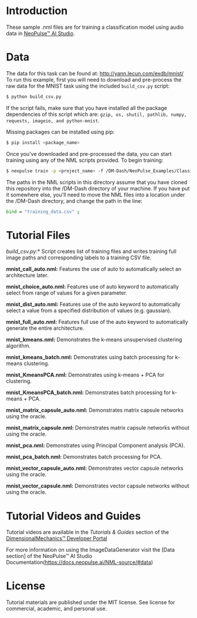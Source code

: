 # Introduction
These sample .nml files are for training a classification model using audio data in [NeoPulse™ AI Studio](https://aws.amazon.com/marketplace/pp/B074NDG36S/ref=vdr_rf).

# Data
The data for this task can be found at: http://yann.lecun.com/exdb/mnist/
To run this example, first you will need to download and pre-process the raw data for the MNIST task using the included ```build_csv.py``` script:

```bash
$ python build_csv.py
```

If the script fails, make sure that you have installed all the package dependencies of this script which are: `gzip, os, shutil, pathlib, numpy, requests, imageio, and python-mnist`.

Missing packages can be installed using pip:
```bash
$ pip install <package_name>
```

Once you've downloaded and pre-processed the data, you can start training using any of the NML scripts provided. To begin training:
```bash
$ neopulse train -p <project_name> -f /DM-Dash/NeoPulse_Examples/Classification/Image/MNIST/mnist_full_auto.nml
```
The paths in the NML scripts in this directory assume that you have cloned this repository into the /DM-Dash directory of your machine. If you have put it somewhere else, you'll need to move the NML files into a location under the /DM-Dash directory, and change the path in the line:
```bash
bind = "training_data.csv" ;
```

# Tutorial Files
*build_csv.py:** Script creates list of training files and writes training full image paths and corresponding labels to a training CSV file.

**mnist_call_auto.nml:** Features the use of auto to automatically select an architecture later.

**mnist_choice_auto.nml:** Features use of auto keyword to automatically select from range of values for a given parameter.

**mnist_dist_auto.nml:** Features use of the auto keyword to automatically select a value from a specified distribution of values (e.g. gaussian).

**mnist_full_auto.nml:** Features full use of the auto keyword to automatically generate the entire architecture.

**mnist_kmeans.nml:** Demonstrates the k-means unsupervised clustering algorithm.

**mnist_kmeans_batch.nml:** Demonstrates using batch processing for k-means clustering.

**mnist_KmeansPCA.nml:** Demonstrates using k-means + PCA for clustering.

**mnist_KmeansPCA_batch.nml:** Demonstrates batch processing for k-means + PCA.

**mnist_matrix_capsule_auto.nml:** Demonstrates matrix capsule networks using the oracle.

**mnist_matrix_capsule.nml:** Demonstrates matrix capsule networks without using the oracle.

**mnist_pca.nml:** Demonstrates using Principal Component analysis (PCA).

**mnist_pca_batch.nml:** Demonstrates batch processing for PCA.

**mnist_vector_capsule_auto.nml:** Demonstrates vector capsule networks using the oracle.

**mnist_vector_capsule.nml:** Demonstrates vector capsule networks without using the oracle.

# Tutorial Videos and Guides
Tutorial videos are available in the *Tutorials & Guides* section of the [DimensionalMechanics™ Developer Portal](https://dimensionalmechanics.com/ai-developer-portal)

For more information on using the ImageDataGenerator visit the [Data section] of the NeoPulse™ AI Studio Documentation(https://docs.neopulse.ai/NML-source/#data)

# License
Tutorial materials are published under the MIT license. See license for commercial, academic, and personal use.
